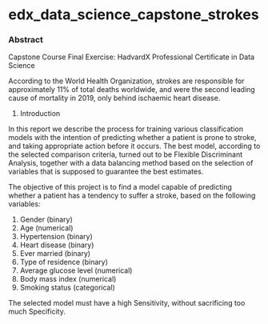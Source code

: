# edx_data_science_capstone_strokes

### Abstract
Capstone Course Final Exercise: HadvardX Professional Certificate in Data Science

According to the World Health Organization, strokes are responsible for approximately 11% of total deaths
worldwide, and were the second leading cause of mortality in 2019, only behind ischaemic heart disease.

1. Introduction

In this report we describe the process for training various classification models with the intention of predicting
whether a patient is prone to stroke, and taking appropriate action before it occurs.
The best model, according to the selected comparison criteria, turned out to be Flexible Discriminant
Analysis, together with a data balancing method based on the selection of variables that is supposed
to guarantee the best estimates.

The objective of this project is to find a model capable of predicting whether a patient has a tendency to
suffer a stroke, based on the following variables:

1. Gender (binary)
2. Age (numerical)
3. Hypertension (binary)
4. Heart disease (binary)
5. Ever married (binary)
6. Type of residence (binary)
7. Average glucose level (numerical)
8. Body mass index (numerical)
9. Smoking status (categorical)

The selected model must have a high Sensitivity, without sacrificing too much Specificity.
